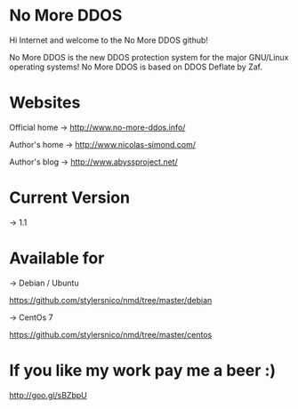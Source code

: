 No More DDOS
============

Hi Internet and welcome to the No More DDOS github!


No More DDOS is the new DDOS protection system for the major GNU/Linux operating systems!
No More DDOS is based on DDOS Deflate by Zaf.


Websites
===============

Official home -> http://www.no-more-ddos.info/

Author's home -> http://www.nicolas-simond.com/

Author's blog -> http://www.abyssproject.net/


Current Version
===============

-> 1.1


Available for
=============

-> Debian / Ubuntu

https://github.com/stylersnico/nmd/tree/master/debian

-> CentOs 7

https://github.com/stylersnico/nmd/tree/master/centos


If you like my work pay me a beer :)
====================================

http://goo.gl/sBZbpU
